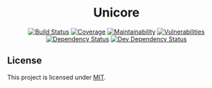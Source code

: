 <div align="center">


# Unicore
[![Build Status](https://img.shields.io/travis/com/AckeeCZ/unicore/master.svg?style=flat-square)](https://travis-ci.com/AckeeCZ/unicore)
[![Coverage](https://img.shields.io/codecov/c/github/AckeeCZ/unicore?style=flat-square)](https://codecov.io/gh/AckeeCZ/unicore)
[![Maintainability](https://img.shields.io/codeclimate/maintainability/AckeeCZ/unicore.svg?style=flat-square)](https://codeclimate.com/github/AckeeCZ/unicore)
[![Vulnerabilities](https://img.shields.io/snyk/vulnerabilities/github/AckeeCZ/unicore.svg?style=flat-square)](https://snyk.io/test/github/AckeeCZ/unicore?targetFile=package.json)
[![Dependency Status](https://img.shields.io/david/AckeeCZ/unicore.svg?style=flat-square)](https://david-dm.org/AckeeCZ/unicore)
[![Dev Dependency Status](https://img.shields.io/david/dev/AckeeCZ/unicore.svg?style=flat-square)](https://david-dm.org/AckeeCZ/unicore?type=dev)
</div>


## License

This project is licensed under [MIT](./LICENSE).
